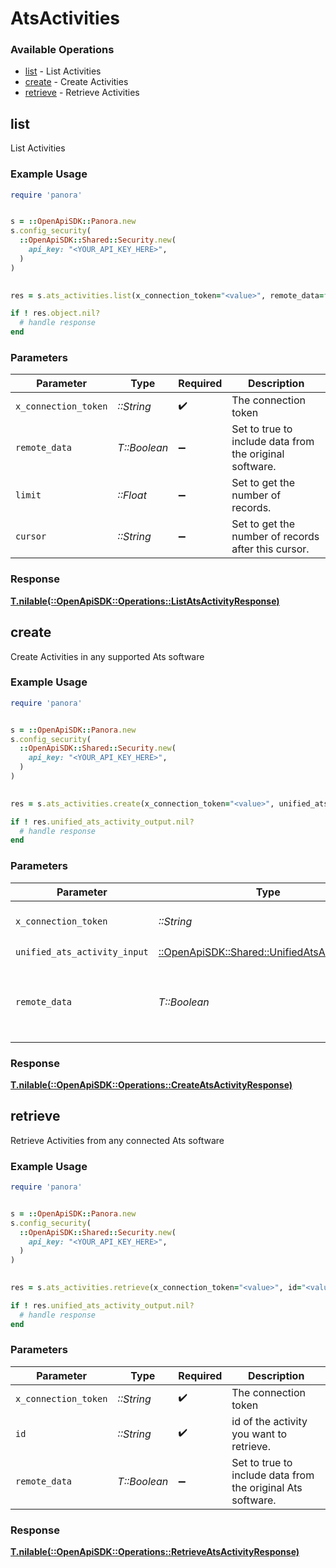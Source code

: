# AtsActivities


### Available Operations

* [list](#list) - List  Activities
* [create](#create) - Create Activities
* [retrieve](#retrieve) - Retrieve Activities

## list

List  Activities

### Example Usage

```ruby
require 'panora'


s = ::OpenApiSDK::Panora.new
s.config_security(
  ::OpenApiSDK::Shared::Security.new(
    api_key: "<YOUR_API_KEY_HERE>",
  )
)

    
res = s.ats_activities.list(x_connection_token="<value>", remote_data=false, limit=7685.78, cursor="<value>")

if ! res.object.nil?
  # handle response
end

```

### Parameters

| Parameter                                               | Type                                                    | Required                                                | Description                                             |
| ------------------------------------------------------- | ------------------------------------------------------- | ------------------------------------------------------- | ------------------------------------------------------- |
| `x_connection_token`                                    | *::String*                                              | :heavy_check_mark:                                      | The connection token                                    |
| `remote_data`                                           | *T::Boolean*                                            | :heavy_minus_sign:                                      | Set to true to include data from the original software. |
| `limit`                                                 | *::Float*                                               | :heavy_minus_sign:                                      | Set to get the number of records.                       |
| `cursor`                                                | *::String*                                              | :heavy_minus_sign:                                      | Set to get the number of records after this cursor.     |


### Response

**[T.nilable(::OpenApiSDK::Operations::ListAtsActivityResponse)](../../models/operations/listatsactivityresponse.md)**


## create

Create Activities in any supported Ats software

### Example Usage

```ruby
require 'panora'


s = ::OpenApiSDK::Panora.new
s.config_security(
  ::OpenApiSDK::Shared::Security.new(
    api_key: "<YOUR_API_KEY_HERE>",
  )
)

    
res = s.ats_activities.create(x_connection_token="<value>", unified_ats_activity_input=::OpenApiSDK::Shared::UnifiedAtsActivityInput.new(), remote_data=false)

if ! res.unified_ats_activity_output.nil?
  # handle response
end

```

### Parameters

| Parameter                                                                                       | Type                                                                                            | Required                                                                                        | Description                                                                                     |
| ----------------------------------------------------------------------------------------------- | ----------------------------------------------------------------------------------------------- | ----------------------------------------------------------------------------------------------- | ----------------------------------------------------------------------------------------------- |
| `x_connection_token`                                                                            | *::String*                                                                                      | :heavy_check_mark:                                                                              | The connection token                                                                            |
| `unified_ats_activity_input`                                                                    | [::OpenApiSDK::Shared::UnifiedAtsActivityInput](../../models/shared/unifiedatsactivityinput.md) | :heavy_check_mark:                                                                              | N/A                                                                                             |
| `remote_data`                                                                                   | *T::Boolean*                                                                                    | :heavy_minus_sign:                                                                              | Set to true to include data from the original Ats software.                                     |


### Response

**[T.nilable(::OpenApiSDK::Operations::CreateAtsActivityResponse)](../../models/operations/createatsactivityresponse.md)**


## retrieve

Retrieve Activities from any connected Ats software

### Example Usage

```ruby
require 'panora'


s = ::OpenApiSDK::Panora.new
s.config_security(
  ::OpenApiSDK::Shared::Security.new(
    api_key: "<YOUR_API_KEY_HERE>",
  )
)

    
res = s.ats_activities.retrieve(x_connection_token="<value>", id="<value>", remote_data=false)

if ! res.unified_ats_activity_output.nil?
  # handle response
end

```

### Parameters

| Parameter                                                   | Type                                                        | Required                                                    | Description                                                 |
| ----------------------------------------------------------- | ----------------------------------------------------------- | ----------------------------------------------------------- | ----------------------------------------------------------- |
| `x_connection_token`                                        | *::String*                                                  | :heavy_check_mark:                                          | The connection token                                        |
| `id`                                                        | *::String*                                                  | :heavy_check_mark:                                          | id of the activity you want to retrieve.                    |
| `remote_data`                                               | *T::Boolean*                                                | :heavy_minus_sign:                                          | Set to true to include data from the original Ats software. |


### Response

**[T.nilable(::OpenApiSDK::Operations::RetrieveAtsActivityResponse)](../../models/operations/retrieveatsactivityresponse.md)**

